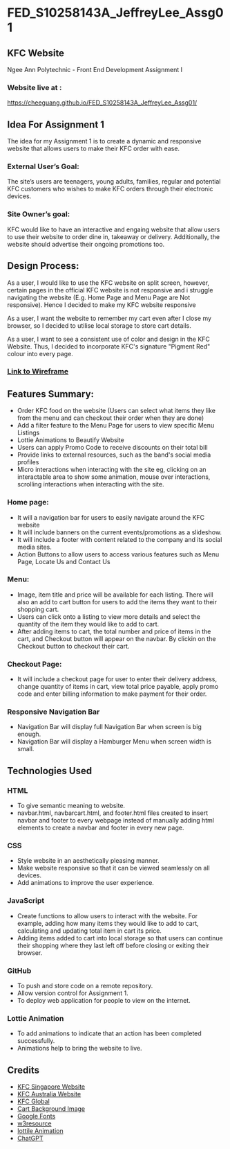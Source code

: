 # FED_S10258143A_JeffreyLee_Assg01

## KFC Website

Ngee Ann Polytechnic - Front End Development Assignment I

### Website live at :

https://cheeguang.github.io/FED_S10258143A_JeffreyLee_Assg01/

## Idea For Assignment 1

The idea for my Assignment 1 is to create a dynamic and responsive website that allows users to make their KFC order with ease.

### External User’s Goal:

The site’s users are teenagers, young adults, families, regular and potential KFC customers who wishes to make KFC orders through their electronic devices.

### Site Owner’s goal:

KFC would like to have an interactive and engaing website that allow users to use their website to order dine in, takeaway or delivery.
Additionally, the website should advertise their ongoing promotions too.

## Design Process:

As a user, I would like to use the KFC website on split screen, however, certain pages in the official KFC website is not responsive and i struggle navigating the website (E.g. Home Page and Menu Page are Not responsive). Hence I decided to make my KFC website responsive

As a user, I want the website to remember my cart even after I close my browser, so I decided to utilise local storage to store cart details.

As a user, I want to see a consistent use of color and design in the KFC Website. Thus, I decided to incorporate KFC's signature "Pigment Red" colour into every page.

### [Link to Wireframe](https://www.figma.com/file/fOMA7jiWh5Dd3S2yAePSVI/KFC-Website-Wireframe?type=design&node-id=0%3A1&mode=design&t=yISY7cTGPxNiBmaY-1)

## Features Summary:

- Order KFC food on the website (Users can select what items they like from the menu and can checkout their order when they are done)
- Add a filter feature to the Menu Page for users to view specific Menu Listings
- Lottie Animations to Beautify Website
- Users can apply Promo Code to receive discounts on their total bill
- Provide links to external resources, such as the band's social media profiles
- Micro interactions when interacting with the site eg, clicking on an interactable area to show some animation, mouse over interactions, scrolling interactions when interacting with the site.

### Home page:

- It will a navigation bar for users to easily navigate around the KFC website
- It will include banners on the current events/promotions as a slideshow.
- It will include a footer with content related to the company and its social media sites.
- Action Buttons to allow users to access various features such as Menu Page, Locate Us and Contact Us

### Menu:

- Image, item title and price will be available for each listing. There will also an add to cart button for users to add the items they want to their shopping cart.
- Users can click onto a listing to view more details and select the quantity of the item they would like to add to cart.
- After adding items to cart, the total number and price of items in the cart, and Checkout button will appear on the navbar. By clickin on the Checkout button to checkout their cart.

### Checkout Page:

- It will include a checkout page for user to enter their delivery address, change quantity of items in cart, view total price payable, apply promo code and enter billing information to make payment for their order.

### Responsive Navigation Bar

- Navigation Bar will display full Navigation Bar when screen is big enough.
- Navigation Bar will display a Hamburger Menu when screen width is small.

## Technologies Used

### HTML

- To give semantic meaning to website.
- navbar.html, navbarcart.html, and footer.html files created to insert navbar and footer to every webpage instead of manually adding html elements to create a navbar and footer in every new page.

### CSS

- Style website in an aesthetically pleasing manner.
- Make website responsive so that it can be viewed seamlessly on all devices.
- Add animations to improve the user experience.

### JavaScript

- Create functions to allow users to interact with the website. For example, adding how many items they would like to add to cart, calculating and updating total item in cart its price.
- Adding items added to cart into local storage so that users can continue their shopping where they last left off before closing or exiting their browser.

### GitHub

- To push and store code on a remote repository.
- Allow version control for Assignment 1.
- To deploy web application for people to view on the internet.

### Lottie Animation

- To add animations to indicate that an action has been completed successfully.
- Animations help to bring the website to live.

## Credits

- [KFC Singapore Website](https://www.kfc.com.sg/)
- [KFC Australia Website](https://www.kfc.com.au/)
- [KFC Global](https://global.kfc.com/asset-library/)
- [Cart Background Image](https://www.rawshorts.com/freeicons/wp-content/uploads/2017/01/red_shoppictbasket_1484336512-1.png)
- [Google Fonts](https://fonts.google.com/)
- [w3resource](https://www.w3resource.com/html-css-exercise/html-css-practical-exercises/html-css-practical-exercise-15.php)
- [lottile Animation](https://lottiefiles.com/)
- [ChatGPT](https://chat.openai.com/)
